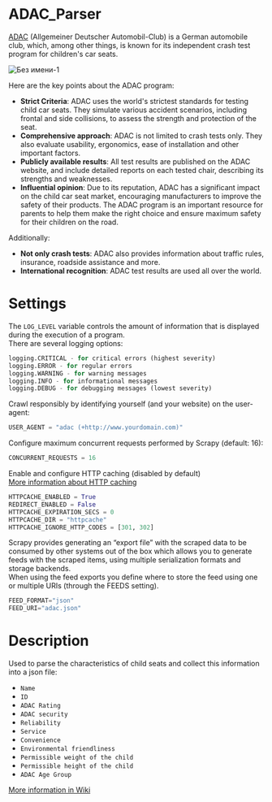 # ADAC_Parser
[ADAC](https://www.adac.de/) (Allgemeiner Deutscher Automobil-Club) is a German automobile club, which, among other things, is known for its independent crash test program for children's car seats.

![Без имени-1](https://github.com/StefKot/ADAC_Parser/assets/96449266/ae66f67c-0067-41d8-a5b8-126789428fbe)

Here are the key points about the ADAC program:
* **Strict Criteria**: ADAC uses the world's strictest standards for testing child car seats. They simulate various accident scenarios, including frontal and side collisions, to assess the strength and protection of the seat.
* **Comprehensive approach**: ADAC is not limited to crash tests only. They also evaluate usability, ergonomics, ease of installation and other important factors.
* **Publicly available results**: All test results are published on the ADAC website, and include detailed reports on each tested chair, describing its strengths and weaknesses.
* **Influential opinion**: Due to its reputation, ADAC has a significant impact on the child car seat market, encouraging manufacturers to improve the safety of their products.
The ADAC program is an important resource for parents to help them make the right choice and ensure maximum safety for their children on the road.

Additionally:
* **Not only crash tests**: ADAC also provides information about traffic rules, insurance, roadside assistance and more.
* **International recognition**: ADAC test results are used all over the world.

# Settings
The `LOG_LEVEL` variable controls the amount of information that is displayed during the execution of a program.  
There are several logging options:
``` python
logging.CRITICAL - for critical errors (highest severity)
logging.ERROR - for regular errors
logging.WARNING - for warning messages
logging.INFO - for informational messages
logging.DEBUG - for debugging messages (lowest severity)
```

Crawl responsibly by identifying yourself (and your website) on the user-agent:
``` python
USER_AGENT = "adac (+http://www.yourdomain.com)"
```

Configure maximum concurrent requests performed by Scrapy (default: 16):
``` python 
CONCURRENT_REQUESTS = 16
```

Enable and configure HTTP caching (disabled by default)  
[More information about HTTP caching](https://docs.scrapy.org/en/latest/topics/downloader-middleware.html#httpcache-middleware-settings) 
``` python
HTTPCACHE_ENABLED = True
REDIRECT_ENABLED = False
HTTPCACHE_EXPIRATION_SECS = 0
HTTPCACHE_DIR = "httpcache"
HTTPCACHE_IGNORE_HTTP_CODES = [301, 302]
```

Scrapy provides generating an “export file” with the scraped data to be consumed by other systems out of the box which allows you to generate feeds with the scraped items, using multiple serialization formats and storage backends.  
When using the feed exports you define where to store the feed using one or multiple URIs (through the FEEDS setting).
``` python
FEED_FORMAT="json"
FEED_URI="adac.json"
```

# Description
Used to parse the characteristics of child seats and collect this information into a json file:
* `Name`
* `ID`
* `ADAC Rating`
* `ADAC security`
* `Reliability`
* `Service`
* `Convenience`
* `Environmental friendliness`
* `Permissible weight of the child`
* `Permissible height of the child`
* `ADAC Age Group`

[More information in Wiki](https://github.com/StefKot/ADAC_Parser/wiki)
